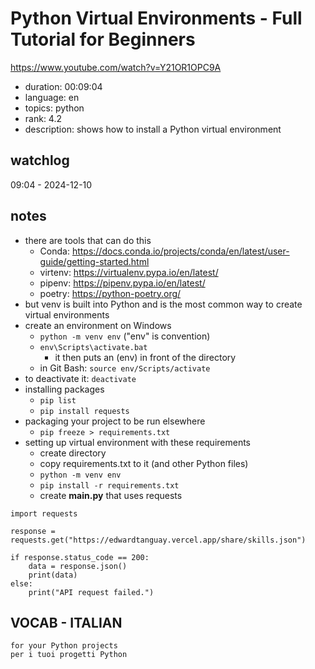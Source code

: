 # Python Virtual Environments - Full Tutorial for Beginners

https://www.youtube.com/watch?v=Y21OR1OPC9A

- duration: 00:09:04
- language: en
- topics: python
- rank: 4.2
- description: shows how to install a Python virtual environment

## watchlog

09:04 - 2024-12-10

## notes

- there are tools that can do this
  - Conda: https://docs.conda.io/projects/conda/en/latest/user-guide/getting-started.html
  - virtenv: https://virtualenv.pypa.io/en/latest/
  - pipenv: https://pipenv.pypa.io/en/latest/
  - poetry: https://python-poetry.org/
- but venv is built into Python and is the most common way to create virtual environments
- create an environment on Windows
  - `python -m venv env` ("env" is convention)
  - `env\Scripts\activate.bat`
    - it then puts an (env) in front of the directory
  - in Git Bash: `source env/Scripts/activate`
- to deactivate it: `deactivate`
- installing packages
  - `pip list`
  - `pip install requests`
- packaging your project to be run elsewhere
  - `pip freeze > requirements.txt`
- setting up virtual environment with these requirements
  - create directory
  - copy requirements.txt to it (and other Python files)
  - `python -m venv env`
  - `pip install -r requirements.txt`
  - create **main.py** that uses requests

```
import requests

response = requests.get("https://edwardtanguay.vercel.app/share/skills.json")

if response.status_code == 200:
	data = response.json()
	print(data)
else:
	print("API request failed.")
```

## VOCAB - ITALIAN

```
for your Python projects
per i tuoi progetti Python

```
